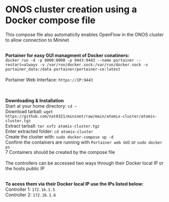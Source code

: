 # ONOS cluster creation using a Docker compose file
This compose file also automaticlly enables OpenFlow in the ONOS cluster to allow connection to Mininet
<br /><br />

**Portainer for easy GUI managment of Docker conatiners:**
<br />
`docker run -d -p 8000:8000 -p 9443:9443 --name portainer --restart=always -v /var/run/docker.sock:/var/run/docker.sock -v portainer_data:/data portainer/portainer-ce:latest`
<br /><br />
Portainer Web Interface: `https://IP:9443`

<br /><br />
**Downloading & Installation**
<br />
Start at your home directory: `cd ~`
<br />
Download tarball: `wget https://github.com/nat0321/mininet/raw/main/atomix-cluster/atomix-cluster.tgz`
<br />
Extract tarball: `tar xvfz atomix-cluster.tgz`
<br />
Enter extracted folder: `cd atomix-cluster`
<br />
Create the cluster with: `sudo docker-compose up -d`
<br />
Confirm the containers are running with `Portainer web GUI` or `sudo docker ps`
<br />
7 Containers should be created by the compose file
<br /><br />
The controllers can be accessed two ways through their Docker local IP or the hosts public IP
<br /><br />

**To acess them via their Docker local IP use the IPs listed below:**
<br />
Controller 1: `172.16.1.5`
<br />
Controller 2: `172.16.1.6`
